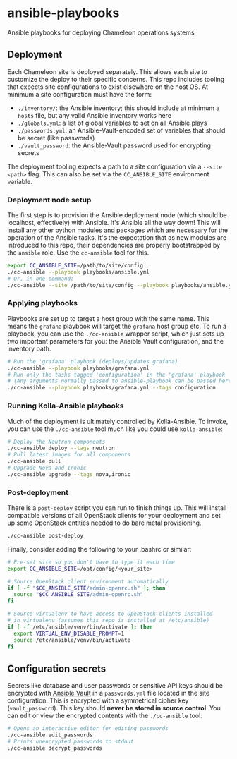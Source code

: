 # ansible-playbooks

Ansible playbooks for deploying Chameleon operations systems

## Deployment

Each Chameleon site is deployed separately. This allows each site to customize the deploy to their specific concerns. This repo includes tooling that expects site configurations to exist elsewhere on the host OS. At minimum a site configuration must have the form:

- `./inventory/`: the Ansible inventory; this should include at minimum a `hosts` file, but any valid Ansible inventory works here
- `./globals.yml`: a list of global variables to set on all Ansible plays
- `./passwords.yml`: an Ansible-Vault-encoded set of variables that should be secret (like passwords)
- `./vault_password`: the Ansible-Vault password used for encrypting secrets

The deployment tooling expects a path to a site configuration via a `--site <path>` flag. This can also be set via the `CC_ANSIBLE_SITE` environment variable.

### Deployment node setup

The first step is to provision the Ansible deployment node (which should be localhost, effectively) with Ansible. It's Ansible all the way down! This will install any other python modules and packages which are necessary for the operation of the Ansible tasks. It's the expectation that as new modules are introduced to this repo, their dependencies are properly bootstrapped by the `ansible` role. Use the `cc-ansible` tool for this.

```bash
export CC_ANSIBLE_SITE=/path/to/site/config
./cc-ansible --playbook playbooks/ansible.yml
# Or, in one command:
./cc-ansible --site /path/to/site/config --playbook playbooks/ansible.yml
```

### Applying playbooks

Playbooks are set up to target a host group with the same name. This means the `grafana` playbook will target the `grafana` host group etc. To run a playbook, you can use the `./cc-ansible` wrapper script, which just sets up two important parameters for you: the Ansible Vault configuration, and the inventory path.

```bash
# Run the 'grafana' playbook (deploys/updates grafana)
./cc-ansible --playbook playbooks/grafana.yml
# Run only the tasks tagged 'configuration' in the 'grafana' playbook
# (Any arguments normally passed to ansible-playbook can be passed here.)
./cc-ansible --playbook playbooks/grafana.yml --tags configuration
```

### Running Kolla-Ansible playbooks

Much of the deployment is ultimately controlled by Kolla-Ansible. To invoke, you can use the `./cc-ansible` tool much like you could use `kolla-ansible`:

```bash
# Deploy the Neutron components
./cc-ansible deploy --tags neutron
# Pull latest images for all components
./cc-ansible pull
# Upgrade Nova and Ironic
./cc-ansible upgrade --tags nova,ironic
```

### Post-deployment

There is a `post-deploy` script you can run to finish things up. This will install compatible versions of all OpenStack clients for your deployment and set up some OpenStack entities needed to do bare metal provisioning.

```bash
./cc-ansible post-deploy
```

Finally, consider adding the following to your .bashrc or similar:

```bash
# Pre-set site so you don't have to type it each time
export CC_ANSIBLE_SITE=/opt/config/<your_site>

# Source OpenStack client environment automatically
if [ -f "$CC_ANSIBLE_SITE/admin-openrc.sh" ]; then
  source "$CC_ANSIBLE_SITE/admin-openrc.sh"
fi

# Source virtualenv to have access to OpenStack clients installed
# in virtualenv (assumes this repo is installed at /etc/ansible)
if [ -f /etc/ansible/venv/bin/activate ]; then
  export VIRTUAL_ENV_DISABLE_PROMPT=1
  source /etc/ansible/venv/bin/activate
fi
```

## Configuration secrets

Secrets like database and user passwords or sensitive API keys should be encrypted with [Ansible Vault](https://docs.ansible.com/ansible/latest/user_guide/vault.html) in a `passwords.yml` file located in the site configuration. This is encrypted with a symmetrical cipher key (`vault_password`). This key should **never be stored in source control**. You can edit or view the encrypted contents with the `./cc-ansible` tool:

```bash
# Opens an interactive editor for editing passwords
./cc-ansible edit_passwords
# Prints unencrypted passwords to stdout
./cc-ansible decrypt_passwords
```
